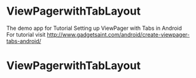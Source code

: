 # ViewPagerwithTabLayout
 The demo app for Tutorial Setting up ViewPager with Tabs in Android  
 For tutorial visit http://www.gadgetsaint.com/android/create-viewpager-tabs-android/
# ViewPagerwithTabLayout
